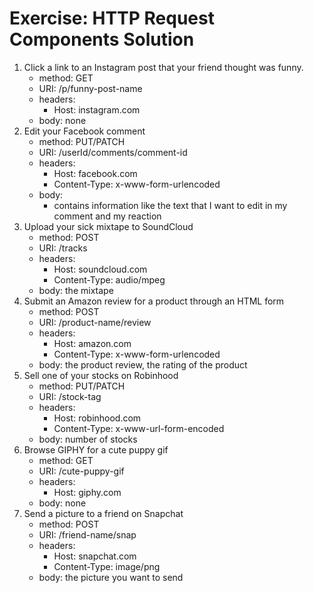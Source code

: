 # Exercise: HTTP Request Components Solution

1. Click a link to an Instagram post that your friend thought was funny.
   - method: GET
   - URI: /p/funny-post-name
   - headers:
     - Host: instagram.com
   - body: none
2. Edit your Facebook comment
   - method: PUT/PATCH
   - URI: /userId/comments/comment-id
   - headers:
     - Host: facebook.com
     - Content-Type: x-www-form-urlencoded
   - body:
     - contains information like the text that I want to edit in my comment and my
       reaction
3. Upload your sick mixtape to SoundCloud
   - method: POST
   - URI: /tracks
   - headers:
     - Host: soundcloud.com
     - Content-Type: audio/mpeg
   - body: the mixtape
4. Submit an Amazon review for a product through an HTML form
   - method: POST
   - URI: /product-name/review
   - headers:
     - Host: amazon.com
     - Content-Type: x-www-form-urlencoded
   - body: the product review, the rating of the product
5. Sell one of your stocks on Robinhood
   - method: PUT/PATCH
   - URI: /stock-tag
   - headers:
     - Host: robinhood.com
     - Content-Type: x-www-url-form-encoded
   - body: number of stocks
6. Browse GIPHY for a cute puppy gif
   - method: GET
   - URI: /cute-puppy-gif
   - headers:
     - Host: giphy.com
   - body: none
7. Send a picture to a friend on Snapchat
   - method: POST
   - URI: /friend-name/snap
   - headers:
     - Host: snapchat.com
     - Content-Type: image/png
   - body: the picture you want to send